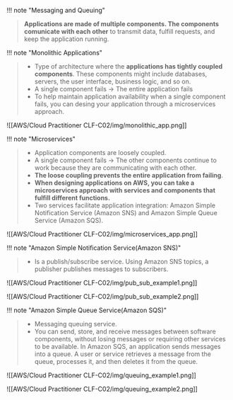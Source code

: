 
!!! note "Messaging and Queuing"
> **Applications are made of multiple components. The components comunicate with each other** to transmit data, fulfill requests, and keep the application running.


!!! note "Monolithic Applications"
> - Type of architecture where the **applications has tightly coupled components**. These components might include databases, servers, the user interface, business logic, and so on.
> - A single component fails -> The entire application fails
> - To help maintain application availability when a single component fails, you can desing your application through a microservices approach.


![[AWS/Cloud Practitioner CLF-C02/img/monolithic_app.png]]


!!! note "Microservices"
> - Application components are loosely coupled.
> - A single component fails -> The other components continue to work because they are communicating with each other. 
> - **The loose coupling prevents the entire application from failing**.
> - **When designing applications on AWS, you can take a microservices approach with services and components that fulfill different functions.** 
> - Two services facilitate application integration: Amazon Simple Notification Service (Amazon SNS) and Amazon Simple Queue Service (Amazon SQS).


![[AWS/Cloud Practitioner CLF-C02/img/microservices_app.png]]



!!! note "Amazon Simple Notification Service(Amazon SNS)"
> - Is a publish/subscribe service. Using Amazon SNS topics, a publisher publishes messages to subscribers.

![[AWS/Cloud Practitioner CLF-C02/img/pub_sub_example1.png]]

![[AWS/Cloud Practitioner CLF-C02/img/pub_sub_example2.png]]


!!! note "Amazon Simple Queue Service(Amazon SQS)"
> - Messaging queuing service.
> - You can send, store, and receive messages between software components, without losing messages or requiring other services to be available. In Amazon SQS, an application sends messages into a queue. A user or service retrieves a message from the queue, processes it, and then deletes it from the queue.


![[AWS/Cloud Practitioner CLF-C02/img/queuing_example1.png]]

![[AWS/Cloud Practitioner CLF-C02/img/queuing_example2.png]]